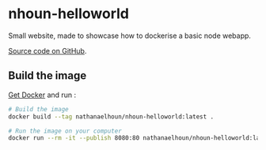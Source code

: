 # nhoun-helloworld

Small website, made to showcase how to dockerise a basic node webapp.

[Source code on GitHub](https://github.com/nathanaelhoun/nhoun-helloworld).

## Build the image

[Get Docker](https://docs.docker.com/get-docker/) and run :

```bash
# Build the image
docker build --tag nathanaelhoun/nhoun-helloworld:latest .

# Run the image on your computer
docker run --rm -it --publish 8080:80 nathanaelhoun/nhoun-helloworld:latest
```
